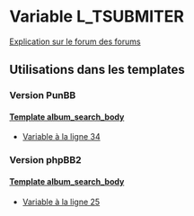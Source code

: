 # Variable L_TSUBMITER
[Explication sur le forum des forums](http://forum.forumactif.com/t294113-listing-des-variables#L_TSUBMITER)

## Utilisations dans les templates

### Version PunBB

#### [Template album_search_body](punbb/album_search_body.md)
* [Variable à la ligne 34](../punbb/album_search_body.tpl#L34)

### Version phpBB2

#### [Template album_search_body](subsilver/album_search_body.md)
* [Variable à la ligne 25](../subsilver/album_search_body.tpl#L25)